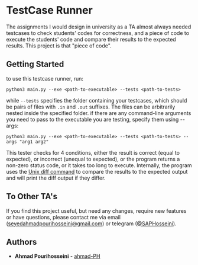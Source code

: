 
# TestCase Runner

The assignments I would design in university as a TA almost always needed testcases to check students' codes for correctness, and a piece of code to execute the students' code and compare their results to the expected results. This project is that "piece of code".

## Getting Started
to use this testcase runner, run:
```
python3 main.py --exe <path-to-executable> --tests <path-to-tests>
```
while `--tests` specifies the folder containing your testcases, which should be pairs of files with `.in` and `.out` suffixes. The files can be arbitrarily nested inside the specified folder. if there are any command-line arguments you need to pass to the executable you are testing, specify them using --args:
```
python3 main.py --exe <path-to-executable> --tests <path-to-tests> --args "arg1 arg2"
```
This tester checks for 4 conditions, either the result is correct (equal to expected), or incorrect (unequal to expected), or the program returns a non-zero status code, or it takes too long to execute. Internally, the program uses the [Unix diff command](https://man7.org/linux/man-pages/man1/diff.1.html) to compare the results to the expected output and will print the diff output if they differ.

## To Other TA's

If you find this project useful, but need any changes, require new features or have questions, please contact me via email ([seyedahmadpourihosseini@gmail.com](mailto:seyedahmadpourihosseini@gmail.com)) or telegram ([@SAPHosseini](https://telegram.me/SAPHosseini)).

## Authors

* **Ahmad Pourihosseini** - [ahmad-PH](https://github.com/ahmad-PH)
